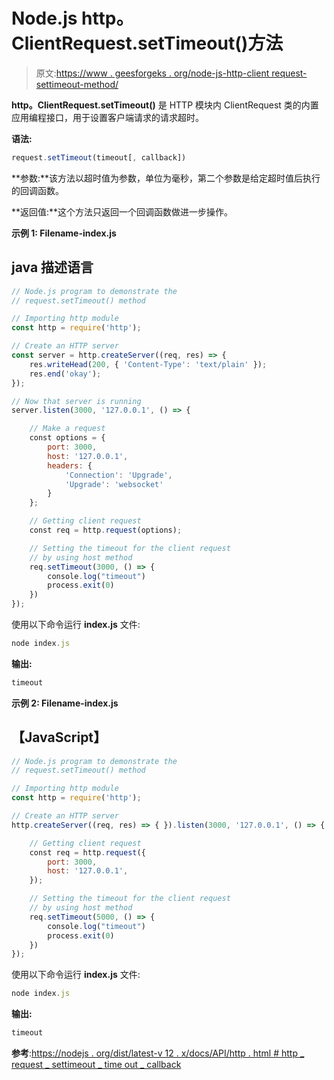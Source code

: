 # Node.js http。ClientRequest.setTimeout()方法

> 原文:[https://www . geesforgeks . org/node-js-http-client request-settimeout-method/](https://www.geeksforgeeks.org/node-js-http-clientrequest-settimeout-method/)

**http。ClientRequest.setTimeout()** 是 HTTP 模块内 ClientRequest 类的内置应用编程接口，用于设置客户端请求的请求超时。

**语法:**

```js
request.setTimeout(timeout[, callback])
```

**参数:**该方法以超时值为参数，单位为毫秒，第二个参数是给定超时值后执行的回调函数。

**返回值:**这个方法只返回一个回调函数做进一步操作。

**示例 1: Filename-index.js**

## java 描述语言

```js
// Node.js program to demonstrate the 
// request.setTimeout() method

// Importing http module
const http = require('http');

// Create an HTTP server
const server = http.createServer((req, res) => {
    res.writeHead(200, { 'Content-Type': 'text/plain' });
    res.end('okay');
});

// Now that server is running
server.listen(3000, '127.0.0.1', () => {

    // Make a request
    const options = {
        port: 3000,
        host: '127.0.0.1',
        headers: {
            'Connection': 'Upgrade',
            'Upgrade': 'websocket'
        }
    };

    // Getting client request
    const req = http.request(options);

    // Setting the timeout for the client request
    // by using host method
    req.setTimeout(3000, () => {
        console.log("timeout")
        process.exit(0)
    })
});
```

使用以下命令运行 **index.js** 文件:

```js
node index.js
```

**输出:**

```js
timeout
```

**示例 2: Filename-index.js**

## 【JavaScript】

```js
// Node.js program to demonstrate the 
// request.setTimeout() method

// Importing http module
const http = require('http');

// Create an HTTP server
http.createServer((req, res) => { }).listen(3000, '127.0.0.1', () => {

    // Getting client request
    const req = http.request({
        port: 3000,
        host: '127.0.0.1',
    });

    // Setting the timeout for the client request
    // by using host method
    req.setTimeout(5000, () => {
        console.log("timeout")
        process.exit(0)
    })
});
```

使用以下命令运行 **index.js** 文件:

```js
node index.js
```

**输出:**

```js
timeout
```

**参考**:[https://nodejs . org/dist/latest-v 12 . x/docs/API/http . html # http _ request _ settimeout _ time out _ callback](https://nodejs.org/dist/latest-v12.x/docs/api/http.html#http_request_settimeout_timeout_callback)